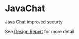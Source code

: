 # JavaChat

Java Chat improved securty.

See [Design Report](https://docs.google.com/document/d/1B8AlYJgQSTWt3dMkANt62K8TvjF7f1ZAvtoawhDDg3Q/edit?usp=sharing) for more detail
